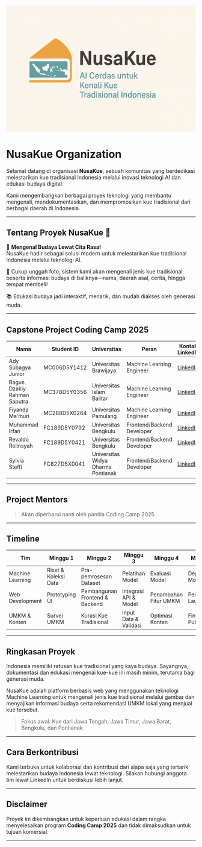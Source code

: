 <p align="center">
  <img alt="Banner NusaKue" src="./assets/banner.png" width="600" />
</p>

# NusaKue Organization

Selamat datang di organisasi **NusaKue**, sebuah komunitas yang berdedikasi melestarikan kue tradisional Indonesia melalui inovasi teknologi AI dan edukasi budaya digital.

Kami mengembangkan berbagai proyek teknologi yang membantu mengenali, mendokumentasikan, dan mempromosikan kue tradisional dari berbagai daerah di Indonesia.

---

## Tentang Proyek NusaKue 🍰

🌟 **Mengenal Budaya Lewat Cita Rasa!**  
NusaKue hadir sebagai solusi modern untuk melestarikan kue tradisional Indonesia melalui teknologi AI.

🚀 Cukup unggah foto, sistem kami akan mengenali jenis kue tradisional beserta informasi budaya di baliknya—nama, daerah asal, cerita, hingga tempat membeli!

📚 Edukasi budaya jadi interaktif, menarik, dan mudah diakses oleh generasi muda.

---

## Capstone Project Coding Camp 2025

| Nama                   | Student ID     | Universitas                     | Peran                      | Kontak LinkedIn                                                                                           |
|------------------------|----------------|--------------------------------|----------------------------|----------------------------------------------------------------------------------------------------------|
| Ady Subagya Junior     | MC006D5Y1412   | Universitas Brawijaya           | Machine Learning Engineer  | [LinkedIn](https://www.linkedin.com/in/adysbgy?utm_source=share&utm_campaign=share_via&utm_content=profile&utm_medium=android_app) |
| Bagus Dzakiy Rahman Saputra | MC378D5Y0356 | Universitas Islam Balitar      | Machine Learning Engineer  | [LinkedIn](https://www.linkedin.com/in/bagusdzakiy/)                                                     |
| Fiyanda Ma'muri        | MC288D5X0264   | Universitas Pamulang            | Machine Learning Engineer  | [LinkedIn](https://www.linkedin.com/in/fiyandamamuri/)                                                  |
| Muhammad Irfan         | FC189D5Y0792   | Universitas Bengkulu            | Frontend/Backend Developer | [LinkedIn](https://www.linkedin.com/in/muhammad-irfan-0ba9b326b/)                                       |
| Revaldo Relinsyah      | FC189D5Y0421   | Universitas Bengkulu            | Frontend/Backend Developer | [LinkedIn](https://www.linkedin.com/in/revaldo-relinsyah-7267012a1/)                                    |
| Sylvia Steffi          | FC827D5X0041   | Universitas Widya Dharma Pontianak | Frontend/Backend Developer | [LinkedIn](https://www.linkedin.com/in/sylvia-steffi-518553320/)                                        |

---

## Project Mentors

> Akan diperbarui nanti oleh panitia Coding Camp 2025.

---

## Timeline

| Tim              | Minggu 1           | Minggu 2               | Minggu 3            | Minggu 4            | Minggu 5            |
|------------------|--------------------|------------------------|---------------------|---------------------|---------------------|
| Machine Learning | Riset & Koleksi Data| Pra-pemrosesan Dataset | Pelatihan Model     | Evaluasi Model      | Deployment Model    |
| Web Development  | Prototyping UI     | Pembangunan Frontend & Backend | Integrasi API & Model | Penambahan Fitur UMKM | Pengujian & Launch |
| UMKM & Konten    | Survei UMKM        | Kurasi Kue Tradisional  | Input Data & Validasi| Optimasi Konten      | Finalisasi & Publikasi|

---

## Ringkasan Proyek

Indonesia memiliki ratusan kue tradisional yang kaya budaya. Sayangnya, dokumentasi dan edukasi mengenai kue-kue ini masih minim, terutama bagi generasi muda.

NusaKue adalah platform berbasis web yang menggunakan teknologi Machine Learning untuk mengenali jenis kue tradisional melalui gambar dan menyajikan informasi budaya serta rekomendasi UMKM lokal yang menjual kue tersebut.

> Fokus awal: Kue dari Jawa Tengah, Jawa Timur, Jawa Barat, Bengkulu, dan Pontianak.

---

## Cara Berkontribusi

Kami terbuka untuk kolaborasi dan kontribusi dari siapa saja yang tertarik melestarikan budaya Indonesia lewat teknologi. Silakan hubungi anggota tim lewat LinkedIn untuk berdiskusi lebih lanjut.

---

## Disclaimer

Proyek ini dikembangkan untuk keperluan edukasi dalam rangka menyelesaikan program **Coding Camp 2025** dan tidak dimaksudkan untuk tujuan komersial.

---

